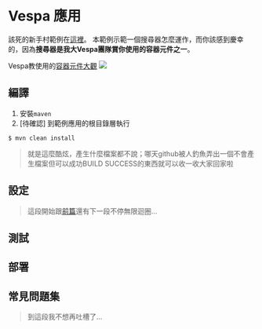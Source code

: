 # Vespa 應用

該死的新手村範例在[這裡](https://github.com/vespa-engine/sample-apps/tree/master/album-recommendation-java)。
本範例示範一個搜尋器怎麼運作，而你該感到慶幸的，因為**搜尋器是我大Vespa團隊賞你使用的容器元件之一**。

Vespa教使用的[容器元件大觀](https://docs.vespa.ai/documentation/component-types.html)
![](https://docs.vespa.ai/documentation/img/container_components.svg)

## 編譯
1. 安裝`maven`
2. [待確認] 到範例應用的根目錄層執行
```
$ mvn clean install
```
> 就是這麼酷炫，產生什麼檔案都不說；哪天github被人釣魚弄出一個不會產生檔案但可以成功BUILD SUCCESS的東西就可以收一收大家回家啦

## 設定
> 這段開始跟[前篇](./application_packages.md)還有下一段不停無限迴圈...

## 測試

## 部署

## 常見問題集
> 到這段我不想再吐槽了...
